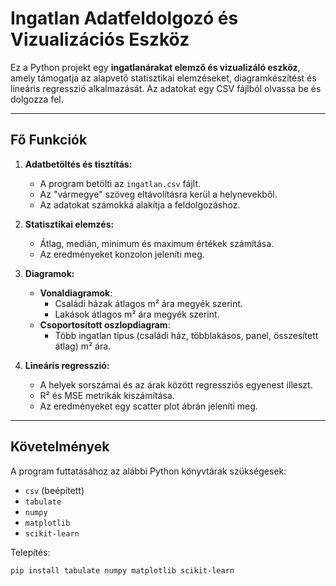# Ingatlan Adatfeldolgozó és Vizualizációs Eszköz

Ez a Python projekt egy **ingatlanárakat elemző és vizualizáló eszköz**, amely támogatja az alapvető statisztikai elemzéseket, diagramkészítést és lineáris regresszió alkalmazását. Az adatokat egy CSV fájlból olvassa be és dolgozza fel.

---

## Fő Funkciók
1. **Adatbetöltés és tisztítás:**
   - A program betölti az `ingatlan.csv` fájlt.
   - Az "vármegye" szöveg eltávolításra kerül a helynevekből.
   - Az adatokat számokká alakítja a feldolgozáshoz.

2. **Statisztikai elemzés:**
   - Átlag, medián, minimum és maximum értékek számítása.
   - Az eredményeket konzolon jeleníti meg.

3. **Diagramok:**
   - **Vonaldiagramok**:
     - Családi házak átlagos m² ára megyék szerint.
     - Lakások átlagos m² ára megyék szerint.
   - **Csoportosított oszlopdiagram**:
     - Több ingatlan típus (családi ház, többlakásos, panel, összesített átlag) m² ára.

4. **Lineáris regresszió:**
   - A helyek sorszámai és az árak között regressziós egyenest illeszt.
   - R² és MSE metrikák kiszámítása.
   - Az eredményeket egy scatter plot ábrán jeleníti meg.

---

## Követelmények
A program futtatásához az alábbi Python könyvtárak szükségesek:
- `csv` (beépített)
- `tabulate`
- `numpy`
- `matplotlib`
- `scikit-learn`

Telepítés:
```bash
pip install tabulate numpy matplotlib scikit-learn
```